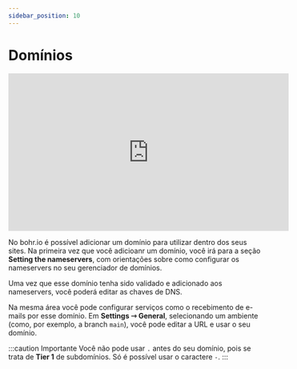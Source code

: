 ```yaml
---
sidebar_position: 10
---
```


# Domínios

<div style={{textAlign: 'center'}}><iframe width="560" height="315" src="https://www.youtube.com/embed/yDTs9YMLDFY" title="YouTube video player" frameBorder="0" allow="accelerometer; autoplay; clipboard-write; encrypted-media; gyroscope; picture-in-picture" allowFullScreen></iframe></div>

No bohr.io é possível adicionar um domínio para utilizar dentro dos seus sites.
Na primeira vez que você adicioanr um domínio, você irá para a seção **Setting the nameservers**, com orientações sobre como configurar os nameservers no seu gerenciador de domínios.

Uma vez que esse domínio tenha sido validado e adicionado aos nameservers, você poderá editar as chaves de DNS.

Na mesma área você pode configurar serviços como o recebimento de e-mails por esse domínio.
Em **Settings ⇾ General**, selecionando um ambiente (como, por exemplo, a branch `main`), você pode editar a URL e usar o seu domínio.

:::caution Importante
Você não pode usar `.` antes do seu domínio, pois se trata de **Tier 1** de subdomínios. Só é possível usar o caractere `-`.
:::
